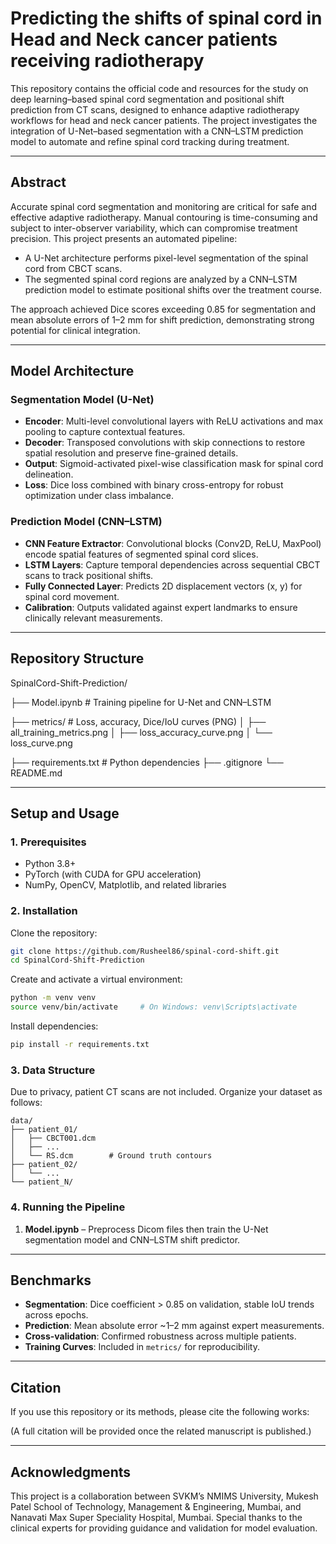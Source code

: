 
# Predicting the shifts of spinal cord in Head and Neck cancer patients receiving radiotherapy


This repository contains the official code and resources for the study on deep learning–based spinal cord segmentation and positional shift prediction from CT scans, designed to enhance adaptive radiotherapy workflows for head and neck cancer patients. The project investigates the integration of U-Net–based segmentation with a CNN–LSTM prediction model to automate and refine spinal cord tracking during treatment.

---

## Abstract  
Accurate spinal cord segmentation and monitoring are critical for safe and effective adaptive radiotherapy. Manual contouring is time-consuming and subject to inter-observer variability, which can compromise treatment precision. This project presents an automated pipeline:  
- A U-Net architecture performs pixel-level segmentation of the spinal cord from CBCT scans.  
- The segmented spinal cord regions are analyzed by a CNN–LSTM prediction model to estimate positional shifts over the treatment course.  

The approach achieved Dice scores exceeding 0.85 for segmentation and mean absolute errors of 1–2 mm for shift prediction, demonstrating strong potential for clinical integration.  

---

## Model Architecture  

### Segmentation Model (U-Net)  
- **Encoder**: Multi-level convolutional layers with ReLU activations and max pooling to capture contextual features.  
- **Decoder**: Transposed convolutions with skip connections to restore spatial resolution and preserve fine-grained details.  
- **Output**: Sigmoid-activated pixel-wise classification mask for spinal cord delineation.  
- **Loss**: Dice loss combined with binary cross-entropy for robust optimization under class imbalance.  

### Prediction Model (CNN–LSTM)  
- **CNN Feature Extractor**: Convolutional blocks (Conv2D, ReLU, MaxPool) encode spatial features of segmented spinal cord slices.  
- **LSTM Layers**: Capture temporal dependencies across sequential CBCT scans to track positional shifts.  
- **Fully Connected Layer**: Predicts 2D displacement vectors (x, y) for spinal cord movement.  
- **Calibration**: Outputs validated against expert landmarks to ensure clinically relevant measurements.  

---

## Repository Structure  

SpinalCord-Shift-Prediction/

├── Model.ipynb               # Training pipeline for U-Net and CNN–LSTM

├── metrics/                  # Loss, accuracy, Dice/IoU curves (PNG)
│   ├── all\_training\_metrics.png
│   ├── loss\_accuracy\_curve.png
│   └── loss\_curve.png

├── requirements.txt          # Python dependencies
├── .gitignore
└── README.md



---

## Setup and Usage  

### 1. Prerequisites  
- Python 3.8+  
- PyTorch (with CUDA for GPU acceleration)  
- NumPy, OpenCV, Matplotlib, and related libraries  

### 2. Installation  
Clone the repository:  
```bash
git clone https://github.com/Rusheel86/spinal-cord-shift.git
cd SpinalCord-Shift-Prediction
````

Create and activate a virtual environment:

```bash
python -m venv venv  
source venv/bin/activate     # On Windows: venv\Scripts\activate
```

Install dependencies:

```bash
pip install -r requirements.txt
```

### 3. Data Structure

Due to privacy, patient CT scans are not included. Organize your dataset as follows:

```
data/
├── patient_01/
│   ├── CBCT001.dcm
│   ├── ...
│   └── RS.dcm        # Ground truth contours
├── patient_02/
│   └── ...
└── patient_N/
```

### 4. Running the Pipeline


1. **Model.ipynb** – Preprocess Dicom files then train the U-Net segmentation model and CNN–LSTM shift predictor.


---

## Benchmarks

* **Segmentation**: Dice coefficient > 0.85 on validation, stable IoU trends across epochs.
* **Prediction**: Mean absolute error \~1–2 mm against expert measurements.
* **Cross-validation**: Confirmed robustness across multiple patients.
* **Training Curves**: Included in `metrics/` for reproducibility.

---

## Citation

If you use this repository or its methods, please cite the following works:

(A full citation will be provided once the related manuscript is published.)

---

## Acknowledgments

This project is a collaboration between SVKM’s NMIMS University, Mukesh Patel School of Technology, Management & Engineering, Mumbai, and Nanavati Max Super Speciality Hospital, Mumbai. Special thanks to the clinical experts for providing guidance and validation for model evaluation.

```
```
